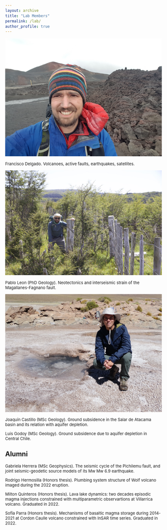 ```yaml
---
layout: archive
title: "Lab Members"
permalink: /lab/
author_profile: true
---
```


<img style="float: center;" src="/images/eyja2.jpg" style="width:300px;">
<p style="font-size:small">Francisco Delgado. Volcanoes, active faults, earthquakes, satellites.</p>

<img style="float: center;" src="/images/IMG_8549.JPG" style="width:400px;">
<p style="font-size:small">Pablo Leon (PhD Geology). Neotectonics and interseismic strain of the Magallanes-Fagnano fault.</p>

<img style="float: center;" src="/images/joaquin_geyser.JPG" style="width:300px;">
<p style="font-size:small">Joaquín Castillo (MSc Geology). Ground subsidence in the Salar de Atacama basin and its relation with aquifer depletion.</p>

<p style="font-size:small">Luis Godoy (MSc Geology). Ground subsidence due to aquifer depletion in Central Chile.</p>


## **Alumni**

<p style="font-size:small">Gabriela Herrera (MSc Geophysics). The seismic cycle of the Pichilemu fault, and joint seismic-geodetic source models of its Mw Mw 6.9 earthquake.</p>

<p style="font-size:small">Rodrigo Hermosilla (Honors thesis). Plumbing system structure of Wolf volcano imaged during the 2022 eruption.</p>

<p style="font-size:small">Milton Quinteros (Honors thesis). Lava lake dynamics: two decades episodic magma injections constrained with multiparametric observartions at Villarrica volcano. Graduated in 2022.</p>

<p style="font-size:small">Sofía Parra (Honors thesis). Mechanisms of basaltic magma storage during 2014-2021 at Cordon Caulle volcano constrained with InSAR time series. Graduated in 2022.</p>
